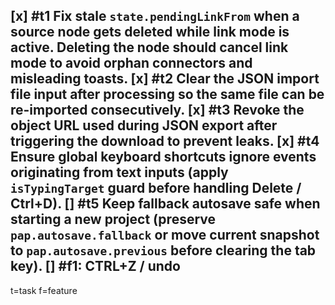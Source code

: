 [x] #t1 Fix stale `state.pendingLinkFrom` when a source node gets deleted while link mode is active. Deleting the node should cancel link mode to avoid orphan connectors and misleading toasts.
[x] #t2 Clear the JSON import file input after processing so the same file can be re-imported consecutively.
[x] #t3 Revoke the object URL used during JSON export after triggering the download to prevent leaks.
[x] #t4 Ensure global keyboard shortcuts ignore events originating from text inputs (apply `isTypingTarget` guard before handling Delete / Ctrl+D).
[] #t5 Keep fallback autosave safe when starting a new project (preserve `pap.autosave.fallback` or move current snapshot to `pap.autosave.previous` before clearing the tab key).
[] #f1: CTRL+Z / undo
---
t=task
f=feature

